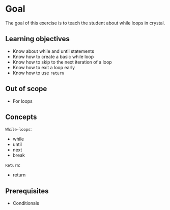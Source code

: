 # Goal

The goal of this exercise is to teach the student about while loops in crystal.

## Learning objectives

- Know about while and until statements
- Know how to create a basic while loop
- Know how to skip to the next iteration of a loop
- Know how to exit a loop early
- Know how to use `return`

## Out of scope

- For loops

## Concepts

`While-loops`:

- while
- until
- next
- break

`Return`:

- return

## Prerequisites

- Conditionals
